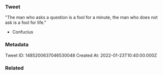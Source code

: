 ### Tweet
"The man who asks a question is a fool for a minute, the man who does not ask is a fool for life." 

- Confucius

### Metadata
Tweet ID: 1485200637046530048
Created At: 2022-01-23T10:40:00.000Z

### Related

